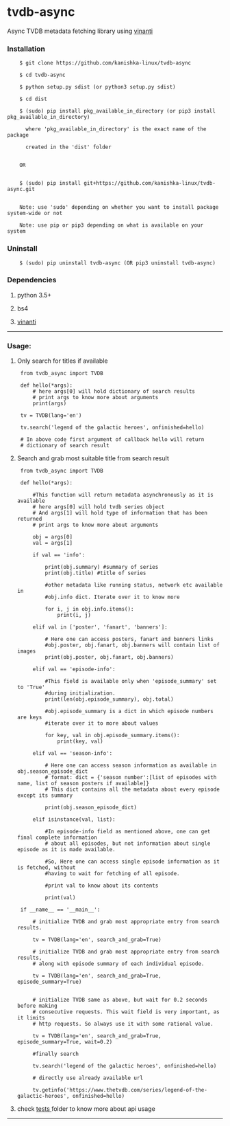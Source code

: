 # tvdb-async

Async TVDB metadata fetching library using [vinanti](https://github.com/kanishka-linux/vinanti)

### Installation
        
		$ git clone https://github.com/kanishka-linux/tvdb-async
        
		$ cd tvdb-async
        
		$ python setup.py sdist (or python3 setup.py sdist)
        
		$ cd dist
        
		$ (sudo) pip install pkg_available_in_directory (or pip3 install pkg_available_in_directory) 
        
          where 'pkg_available_in_directory' is the exact name of the package
          
          created in the 'dist' folder
          
        
        OR
        
        
        $ (sudo) pip install git+https://github.com/kanishka-linux/tvdb-async.git
        
        
        Note: use 'sudo' depending on whether you want to install package system-wide or not
        
        Note: use pip or pip3 depending on what is available on your system
			
### Uninstall
		
		$ (sudo) pip uninstall tvdb-async (OR pip3 uninstall tvdb-async)
		

### Dependencies

1. python 3.5+

2. bs4

3. [vinanti](https://github.com/kanishka-linux/vinanti)

----------

### Usage:
    
1. Only search for titles if available
        
        from tvdb_async import TVDB
    
        def hello(*args):
            # here args[0] will hold dictionary of search results
            # print args to know more about arguments
            print(args) 
            
        tv = TVDB(lang='en')
        
        tv.search('legend of the galactic heroes', onfinished=hello)
        
        # In above code first argument of callback hello will return
        # dictionary of search result
            
2. Search and grab most suitable title from search result
        
        from tvdb_async import TVDB
    
        def hello(*args):
        
            #This function will return metadata asynchronously as it is available
            # here args[0] will hold tvdb series object
            # And args[1] will hold type of information that has been returned
            # print args to know more about arguments
            
            obj = args[0] 
            val = args[1]
            
            if val == 'info':
            
                print(obj.summary) #summary of series
                print(obj.title) #title of series
                
                #other metadata like running status, network etc available in
                #obj.info dict. Iterate over it to know more
                
                for i, j in obj.info.items():
                    print(i, j)
                    
            elif val in ['poster', 'fanart', 'banners']:
            
                # Here one can access posters, fanart and banners links
                #obj.poster, obj.fanart, obj.banners will contain list of images
                print(obj.poster, obj.fanart, obj.banners)
                
            elif val == 'episode-info':
            
                #This field is available only when 'episode_summary' set to 'True'
                #during initialization. 
                print(len(obj.episode_summary), obj.total)
                
                #obj.episode_summary is a dict in which episode numbers are keys
                #iterate over it to more about values
                
                for key, val in obj.episode_summary.items():
                    print(key, val)
                
            elif val == 'season-info':
            
                # Here one can access season information as available in obj.season_episode_dict
                # format: dict = {'season number':[list of episodes with name, list of season posters if available]}
                # This dict contains all the metadata about every episode except its summary
                
                print(obj.season_episode_dict)
            
            elif isinstance(val, list):
            
                #In episode-info field as mentioned above, one can get final complete information
                # about all episodes, but not information about single episode as it is made available.
                
                #So, Here one can access single episode information as it is fetched, without 
                #having to wait for fetching of all episode.
                
                #print val to know about its contents
                
                print(val)
            
        if __name__ == '__main__':
        
            # initialize TVDB and grab most appropriate entry from search results.
            
            tv = TVDB(lang='en', search_and_grab=True) 
            
            # initialize TVDB and grab most appropriate entry from search results,
            # along with episode summary of each individual episode.
            
            tv = TVDB(lang='en', search_and_grab=True, episode_summary=True)
            
            
            # initialize TVDB same as above, but wait for 0.2 seconds before making
            # consecutive requests. This wait field is very important, as it limits
            # http requests. So always use it with some rational value.
            
            tv = TVDB(lang='en', search_and_grab=True, episode_summary=True, wait=0.2)
            
            #finally search 
            
            tv.search('legend of the galactic heroes', onfinished=hello)
            
            # directly use already available url
            
            tv.getinfo('https://www.thetvdb.com/series/legend-of-the-galactic-heroes', onfinished=hello)
            
3. check [tests ](https://github.com/kanishka-linux/tvdb-async/tree/master/tests) folder to know more about api usage
        
----------



